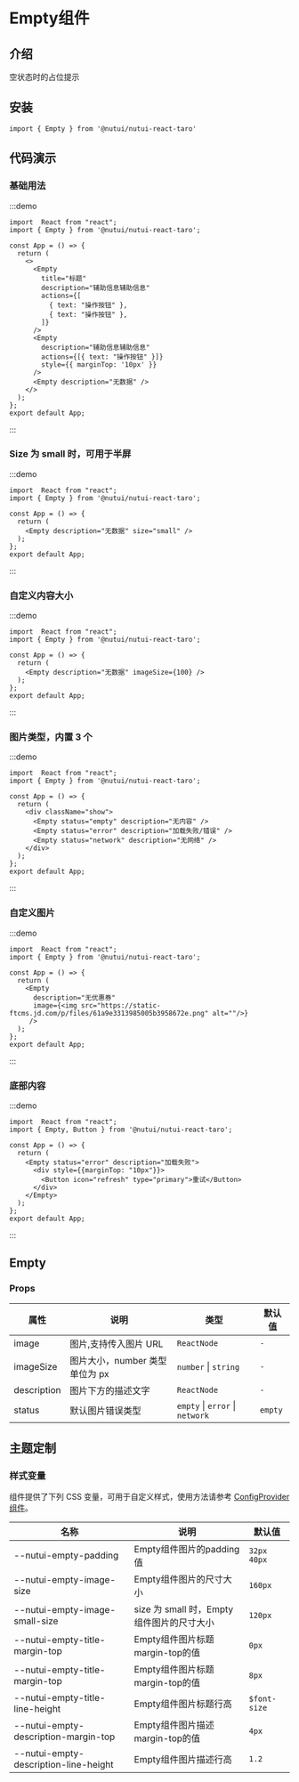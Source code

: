 # Empty组件

## 介绍

空状态时的占位提示

## 安装

```tsx
import { Empty } from '@nutui/nutui-react-taro'
```

## 代码演示

### 基础用法

:::demo

```tsx
import  React from "react";
import { Empty } from '@nutui/nutui-react-taro';

const App = () => {
  return (
    <>
      <Empty
        title="标题"
        description="辅助信息辅助信息"
        actions={[
          { text: "操作按钮" },
          { text: "操作按钮" },
        ]}
      />
      <Empty
        description="辅助信息辅助信息"
        actions={[{ text: "操作按钮" }]}
        style={{ marginTop: '10px' }}
      />
      <Empty description="无数据" />
    </>
  );
};
export default App;
```

:::

### Size 为 small 时，可用于半屏

:::demo

```tsx
import  React from "react";
import { Empty } from '@nutui/nutui-react-taro';

const App = () => {
  return (
    <Empty description="无数据" size="small" />
  );
};
export default App;
```

:::

### 自定义内容大小

:::demo

```tsx
import  React from "react";
import { Empty } from '@nutui/nutui-react-taro';

const App = () => {
  return (
    <Empty description="无数据" imageSize={100} />
  );
};
export default App;
```

:::

### 图片类型，内置 3 个

:::demo

```tsx
import  React from "react";
import { Empty } from '@nutui/nutui-react-taro';

const App = () => {
  return (
    <div className="show">
      <Empty status="empty" description="无内容" />
      <Empty status="error" description="加载失败/错误" />
      <Empty status="network" description="无网络" />
    </div>
  );
};
export default App;
```

:::

### 自定义图片

:::demo

```tsx
import  React from "react";
import { Empty } from '@nutui/nutui-react-taro';

const App = () => {
  return (
    <Empty
      description="无优惠券" 
      image={<img src="https://static-ftcms.jd.com/p/files/61a9e3313985005b3958672e.png" alt=""/>}
     />
  );
};
export default App;
```

:::

### 底部内容

:::demo

```tsx
import  React from "react";
import { Empty, Button } from '@nutui/nutui-react-taro';

const App = () => {
  return (
    <Empty status="error" description="加载失败">
      <div style={{marginTop: "10px"}}>
        <Button icon="refresh" type="primary">重试</Button>
      </div>
    </Empty>
  );
};
export default App;
```

:::

## Empty

### Props

| 属性 | 说明 | 类型 | 默认值 |
| --- | --- | --- | --- |
| image | 图片,支持传入图片 URL | `ReactNode` | `-` |
| imageSize | 图片大小，number 类型单位为 px | `number` \| `string` | `-` |
| description | 图片下方的描述文字 | `ReactNode` | `-` |
| status | 默认图片错误类型 | `empty` \| `error` \| `network` | `empty` |

## 主题定制

### 样式变量

组件提供了下列 CSS 变量，可用于自定义样式，使用方法请参考 [ConfigProvider 组件](#/zh-CN/component/configprovider)。

| 名称 | 说明 | 默认值 |
| --- | --- | --- |
| \--nutui-empty-padding | Empty组件图片的padding值 | `32px 40px` |
| \--nutui-empty-image-size | Empty组件图片的尺寸大小 | `160px` |
| \--nutui-empty-image-small-size | size 为 small 时，Empty组件图片的尺寸大小 | `120px` |
| \--nutui-empty-title-margin-top | Empty组件图片标题margin-top的值 | `0px` |
| \--nutui-empty-title-margin-top | Empty组件图片标题margin-top的值 | `8px` |
| \--nutui-empty-title-line-height | Empty组件图片标题行高 | `$font-size` |
| \--nutui-empty-description-margin-top | Empty组件图片描述margin-top的值 | `4px` |
| \--nutui-empty-description-line-height | Empty组件图片描述行高 | `1.2` |